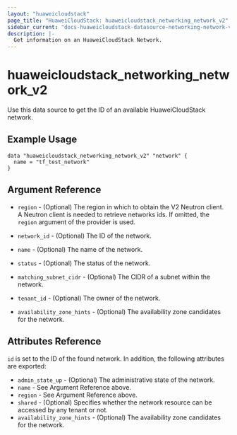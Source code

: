 ```yaml
---
layout: "huaweicloudstack"
page_title: "HuaweiCloudStack: huaweicloudstack_networking_network_v2"
sidebar_current: "docs-huaweicloudstack-datasource-networking-network-v2"
description: |-
  Get information on an HuaweiCloudStack Network.
---
```


# huaweicloudstack\_networking\_network\_v2

Use this data source to get the ID of an available HuaweiCloudStack network.

## Example Usage

```hcl
data "huaweicloudstack_networking_network_v2" "network" {
  name = "tf_test_network"
}
```

## Argument Reference

* `region` - (Optional) The region in which to obtain the V2 Neutron client.
  A Neutron client is needed to retrieve networks ids. If omitted, the
  `region` argument of the provider is used.

* `network_id` - (Optional) The ID of the network.

* `name` - (Optional) The name of the network.

* `status` - (Optional) The status of the network.

* `matching_subnet_cidr` - (Optional) The CIDR of a subnet within the network.

* `tenant_id` - (Optional) The owner of the network.

* `availability_zone_hints` - (Optional) The availability zone candidates for the network.


## Attributes Reference

`id` is set to the ID of the found network. In addition, the following attributes
are exported:

* `admin_state_up` - (Optional) The administrative state of the network.
* `name` - See Argument Reference above.
* `region` - See Argument Reference above.
* `shared` - (Optional)  Specifies whether the network resource can be accessed
    by any tenant or not.
* `availability_zone_hints` - (Optional) The availability zone candidates for the network.

